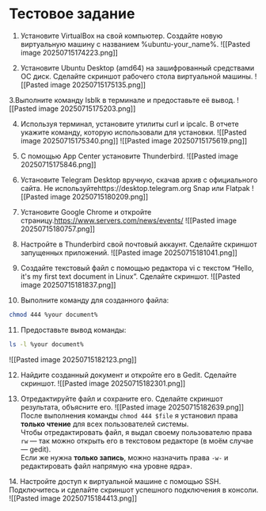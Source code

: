 # Тестовое задание

1. Установите VirtualBox на свой компьютер. Создайте новую виртуальную машину с названием %ubuntu-your_name%.
![[Pasted image 20250715174223.png]]

2. Установите Ubuntu Desktop (amd64) на зашифрованный средствами ОС диск. Сделайте скриншот рабочего стола виртуальной машины.
![[Pasted image 20250715175135.png]]

3.Выполните команду lsblk в терминале и предоставьте её вывод.
![[Pasted image 20250715175203.png]]

4. Используя терминал, установите утилиты curl и ipcalc. В отчете укажите команду, которую использовали для установки.
![[Pasted image 20250715175340.png]]
![[Pasted image 20250715175619.png]]

5. С помощью App Center установите Thunderbird.
![[Pasted image 20250715175846.png]]

6.  Установите Telegram Desktop вручную, скачав архив с официального сайта. Не используйтеhttps://desktop.telegram.org Snap или Flatpak
![[Pasted image 20250715180209.png]]

7. Установите Google Chrome и откройте страницу.https://www.servers.com/news/events/
![[Pasted image 20250715180757.png]]

8. Настройте в Thunderbird свой почтовый аккаунт. Сделайте скриншот запущенных приложений.
![[Pasted image 20250715181041.png]]

 9. Создайте текстовый файл с помощью редактора vi с текстом “Hello, it's my first text document in Linux”. Сделайте скриншот.
	![[Pasted image 20250715181837.png]]

10. Выполните команду для созданного файла:
```zsh
chmod 444 %your document%
```

11. Предоставьте вывод команды:
```zsh
ls -l %your document%
```
![[Pasted image 20250715182123.png]]

12. Найдите созданный документ и откройте его в Gedit. Сделайте скриншот.
![[Pasted image 20250715182301.png]]

13. Отредактируйте файл и сохраните его. Сделайте скриншот результата, объясните его.
![[Pasted image 20250715182639.png]]
После выполнения команды `chmod 444 $file` я установил права **только чтение** для всех пользователей системы.  
Чтобы отредактировать файл, я выдал своему пользователю права `rw` — так можно открыть его в текстовом редакторе (в моём случае — gedit).  
Если же нужна **только запись**, можно назначить права `-w-` и редактировать файл напрямую «на уровне ядра».

14. Настройте доступ к виртуальной машине с помощью SSH. Подключитесь и сделайте скриншот успешного подключения в консоли.
![[Pasted image 20250715184413.png]]

